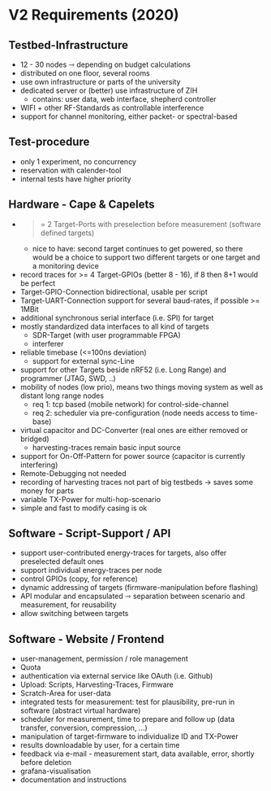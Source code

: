 # V2 Requirements (2020)

## Testbed-Infrastructure

- 12 - 30 nodes ⇾ depending on budget calculations
- distributed on one floor, several rooms
- use own infrastructure or parts of the university
- dedicated server or (better) use infrastructure of ZIH
   - contains: user data, web interface, shepherd controller
- WIFI + other RF-Standards as controllable interference
- support for channel monitoring, either packet- or spectral-based

## Test-procedure

- only 1 experiment, no concurrency
- reservation with calender-tool
- internal tests have higher priority

## Hardware - Cape & Capelets

- >= 2 Target-Ports with preselection before measurement (software defined targets)
    - nice to have: second target continues to get powered, so there would be a choice to support two different targets or one target and a monitoring device
- record traces for >= 4 Target-GPIOs (better 8 - 16), if 8 then 8+1 would be perfect
- Target-GPIO-Connection bidirectional, usable per script
- Target-UART-Connection support for several baud-rates, if possible >= 1MBit
- additional synchronous serial interface (i.e. SPI) for target
- mostly standardized data interfaces to all kind of targets
    - SDR-Target (with user programmable FPGA)
    - interferer
- reliable timebase (<=100ns deviation)
   - support for external sync-Line
- support for other Targets beside nRF52 (i.e. Long Range) and programmer (JTAG, SWD, ..)
- mobility of nodes (low prio), means two things moving system as well as distant long range nodes
    - req 1: tcp based (mobile network) for control-side-channel
    - req 2: scheduler via pre-configuration (node needs access to time-base)
- virtual capacitor and DC-Converter (real ones are either removed or bridged)
   - harvesting-traces remain basic input source
- support for On-Off-Pattern for power source (capacitor is currently interfering)
- Remote-Debugging not needed
- recording of harvesting traces not part of big testbeds → saves some money for parts
- variable TX-Power for multi-hop-scenario
- simple and fast to modify casing is ok

## Software - Script-Support / API

- support user-contributed energy-traces for targets, also offer preselected default ones
- support individual energy-traces per node
- control GPIOs (copy, for reference)
- dynamic addressing of targets (firmware-manipulation before flashing)
- API modular and encapsulated ⇾ separation between scenario and measurement, for reusability
- allow switching between targets

## Software - Website / Frontend

- user-management, permission / role management
- Quota
- authentication via external service like OAuth (i.e. Github)
- Upload: Scripts, Harvesting-Traces, Firmware
- Scratch-Area for user-data
- integrated tests for measurement: test for plausibility, pre-run in software (abstract virtual hardware)
- scheduler for measurement, time to prepare and follow up (data transfer, conversion, compression, ...)
- manipulation of target-firmware to individualize ID and TX-Power
- results downloadable by user, for a certain time
- feedback via e-mail - measurement start, data available, error, shortly before deletion
- grafana-visualisation
- documentation and instructions
